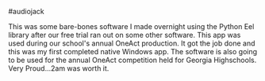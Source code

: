 #audiojack

This was some bare-bones software I made overnight using the Python Eel library after our free trial ran out on some other software.
This app was used during our school's annual OneAct production. It got the job done and this was my first completed native Windows app.
The software is also going to be used for the annual OneAct competition held for Georgia Highschools.
Very Proud...2am was worth it.


